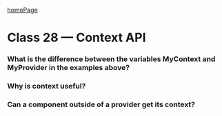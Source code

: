 [homePage](https://henok-6411.github.io/reading-notes)

# Class 28 — Context API 

### What is the difference between the variables MyContext and MyProvider in the examples above?

### Why is context useful?

### Can a component outside of a provider get its context?
